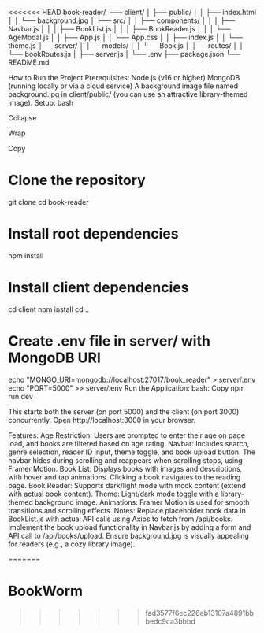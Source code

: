 <<<<<<< HEAD
book-reader/
├── client/
│   ├── public/
│   │   ├── index.html
│   │   └── background.jpg
│   ├── src/
│   │   ├── components/
│   │   │   ├── Navbar.js
│   │   │   ├── BookList.js
│   │   │   ├── BookReader.js
│   │   │   └── AgeModal.js
│   │   ├── App.js
│   │   ├── App.css
│   │   ├── index.js
│   │   └── theme.js
├── server/
│   ├── models/
│   │   └── Book.js
│   ├── routes/
│   │   └── bookRoutes.js
│   ├── server.js
│   └── .env
├── package.json
└── README.md




How to Run the Project
Prerequisites:
Node.js (v16 or higher)
MongoDB (running locally or via a cloud service)
A background image file named background.jpg in client/public/ (you can use an attractive library-themed image).
Setup:
bash

Collapse

Wrap

Copy
# Clone the repository
git clone <repository-url>
cd book-reader

# Install root dependencies
npm install

# Install client dependencies
cd client
npm install
cd ..

# Create .env file in server/ with MongoDB URI
echo "MONGO_URI=mongodb://localhost:27017/book_reader" > server/.env
echo "PORT=5000" >> server/.env
Run the Application:
bash:
Copy
npm run dev

This starts both the server (on port 5000) and the client (on port 3000) concurrently.
Open http://localhost:3000 in your browser.




Features:
Age Restriction: Users are prompted to enter their age on page load, and books are filtered based on age rating.
Navbar: Includes search, genre selection, reader ID input, theme toggle, and book upload button. The navbar hides during scrolling and reappears when scrolling stops, using Framer Motion.
Book List: Displays books with images and descriptions, with hover and tap animations. Clicking a book navigates to the reading page.
Book Reader: Supports dark/light mode with mock content (extend with actual book content).
Theme: Light/dark mode toggle with a library-themed background image.
Animations: Framer Motion is used for smooth transitions and scrolling effects.
Notes:
Replace placeholder book data in BookList.js with actual API calls using Axios to fetch from /api/books.
Implement the book upload functionality in Navbar.js by adding a form and API call to /api/books/upload.
Ensure background.jpg is visually appealing for readers (e.g., a cozy library image).


=======
# BookWorm
>>>>>>> fad3577f6ec226eb13107a4891bbbedc9ca3bbbd
